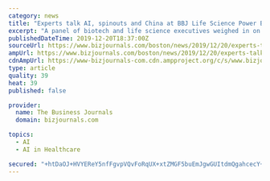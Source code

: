 ```yaml
---
category: news
title: "Experts talk AI, spinouts and China at BBJ Life Science Power Breakfast"
excerpt: "A panel of biotech and life science executives weighed in on topics ranging from the use of artificial intelligence and spinning out startups to the influence ... because you're going to have American patients needing a Chinese therapy,” he said. “I think China is going to be a big factor as it relates to biotechnology just not because ..."
publishedDateTime: 2019-12-20T18:37:00Z
sourceUrl: https://www.bizjournals.com/boston/news/2019/12/20/experts-talk-ai-spinouts-and-china-at-bbj-life.html
ampUrl: https://www.bizjournals.com/boston/news/2019/12/20/experts-talk-ai-spinouts-and-china-at-bbj-life.amp.html
cdnAmpUrl: https://www-bizjournals-com.cdn.ampproject.org/c/s/www.bizjournals.com/boston/news/2019/12/20/experts-talk-ai-spinouts-and-china-at-bbj-life.amp.html
type: article
quality: 39
heat: 39
published: false

provider:
  name: The Business Journals
  domain: bizjournals.com

topics:
  - AI
  - AI in Healthcare

secured: "+htDaOJ+HVYEReY5nfFgvpVQvFoRqUX+xtZMGF5buEmJgwGUItdmQgahcecY+DnRQfWACwVrsfE9hD/easS2yAi1vpUsRCkpHrjqyTKCmWZwUDwS0RuGVmyzf7IVXaN3iZBXjpuxbHjqhIuNigpy0IBhhThioLFnVeF16HuwVI+Jd0N02bymvdOFuHndYb8F0YCcaRDyDcRGW2q3MvxrH2B3RU/5D9SP2Fq20gPkjNUognHxcxlTlhCQAC7ljG48TSyb4gwLviKPyxvPUI3bXQ==;c+KxtvsQjdl8yCAZvKZADA=="
---
```


